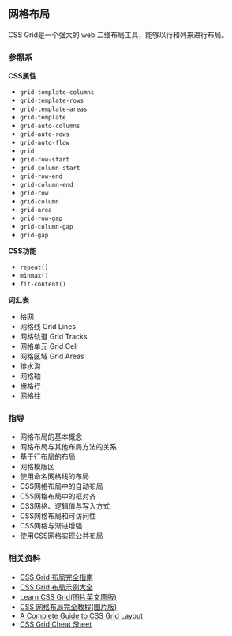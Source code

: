 ## 网格布局

CSS Grid是一个强大的 web 二维布局工具，能够以行和列来进行布局。

### 参照系

**CSS属性**

* `grid-template-columns`
* `grid-template-rows`
* `grid-template-areas`
* `grid-template`
* `grid-auto-columns`
* `grid-auto-rows`
* `grid-auto-flow`
* `grid`
* `grid-row-start`
* `grid-column-start`
* `grid-row-end`
* `grid-column-end`
* `grid-row`
* `grid-column`
* `grid-area`
* `grid-row-gap`
* `grid-column-gap`
* `grid-gap`

**CSS功能**

* `repeat()`
* `minmax()`
* `fit-content()`

**词汇表**

* 格网
* 网格线 Grid Lines
* 网格轨道 Grid Tracks
* 网格单元 Grid Cell
* 网格区域 Grid Areas
* 排水沟
* 网格轴
* 栅格行
* 网格柱

### 指导

* 网格布局的基本概念
* 网格布局与其他布局方法的关系
* 基于行布局的布局
* 网格模版区
* 使用命名网格线的布局
* CSS网格布局中的自动布局
* CSS网格布局中的框对齐
* CSS网格、逻辑值与写入方式
* CSS网格布局和可访问性
* CSS网格与渐进增强
* 使用CSS网格实现公共布局

### 相关资料

* [CSS Grid 布局完全指南](https://www.html.cn/archives/8510#table-of-contents)
* [CSS Grid 布局示例大全](https://www.html.cn/archives/8635)
* [Learn CSS Grid(图片英文原版)](https://learncssgrid.com/)
* [CSS 网格布局完全教程(图片版)](https://segmentfault.com/a/1190000014690181#articleHeader48)
* [A Complete Guide to CSS Grid Layout](http://chris.house/blog/a-complete-guide-css-grid-layout/)
* [CSS Grid Cheat Sheet](https://alialaa.github.io/css-grid-cheat-sheet/)